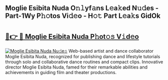 ## Moglie Esibita Nuda O𝚗𝚕yf𝚊ns L𝚎a𝚔ed N𝚞𝚍es - Part-1Wy P𝚑𝚘tos Vi𝚍𝚎o - H𝚘𝚝 Part L𝚎a𝚔s GidOk

# <h2><a href="http://kfd2fsb.oniu.top/?m=Moglie+Esibita+Nuda">🔗👉 🔴 Moglie Esibita Nuda P𝚑ot𝚘𝚜 V𝚒d𝚎o</a></h2>

[![Moglie Esibita Nuda Nu𝚍e𝚜](https://i.imgur.com/0qMVB7G.gif)](http://kfd2fsb.oniu.top/?m=Moglie+Esibita+Nuda)
Web-based artist and dance collaborator Moglie Esibita Nuda, recognized for publishing dance and lifestyle tutorials through solo and collaborative dance routines and compact clips. Innovative director Moglie Esibita Nuda, famed for their remarkable abilities and achievements in guiding film and theater productions.  

